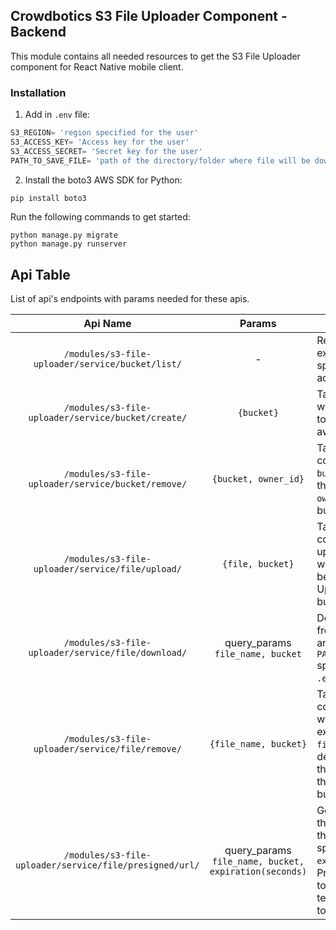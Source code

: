 ## Crowdbotics S3 File Uploader Component - Backend

This module contains all needed resources to get the S3 File Uploader component for React
Native mobile client.



### Installation
1. Add in `.env` file:

```py
S3_REGION= 'region specified for the user'
S3_ACCESS_KEY= 'Access key for the user'
S3_ACCESS_SECRET= 'Secret key for the user'
PATH_TO_SAVE_FILE= 'path of the directory/folder where file will be downloaded'
```
2. Install the boto3 AWS SDK for Python:

```py
pip install boto3
```

Run the following commands to get started:

```
python manage.py migrate
python manage.py runserver
```


## Api Table
List of api's endpoints with params needed for these apis.

|                        Api Name                         |                        Params                         | Description                                                                                                                              |
|:-------------------------------------------------------:|:-----------------------------------------------------:|------------------------------------------------------------------------------------------------------------------------------------------|
|    `/modules/s3-file-uploader/service/bucket/list/`     |                           -                           | Retrieve the list of existing buckets specified to the account.                                                                          |
|   `/modules/s3-file-uploader/service/bucket/create/`    |                      `{bucket}`                       | Takes a object with `bucket` name to be created on aws.                                                                                  |
|   `/modules/s3-file-uploader/service/bucket/remove/`    |                 `{bucket, owner_id}`                  | Takes object containing the `bucket` name of the bucket and `owner_id` of the bucket owner.                                              |
|    `/modules/s3-file-uploader/service/file/upload/`     |                   `{file, bucket}`                    | Takes an object containing `file` to upload and `bucket` where the file will be uploaded. Uploads file to the bucket.                    |
|   `/modules/s3-file-uploader/service/file/download/`    |           query_params `file_name, bucket`            | Downloads file from the bucket and saves it at `PATH_TO_SAVE_FILE` specified in the `.env` file.                                         |
|    `/modules/s3-file-uploader/service/file/remove/`     |                 `{file_name, bucket}`                 | Takes an object containing `bucket` where the file exist and `file_name` to be deleted. Deletes the s3 object from the specified bucket. |
| `/modules/s3-file-uploader/service/file/presigned/url/` | query_params `file_name, bucket, expiration(seconds)` | Generates link for the `file_name` with the time limit specified through `expiration` time.  Presigned URLs is to grant a user temporary access to an S3 object.                                            |
